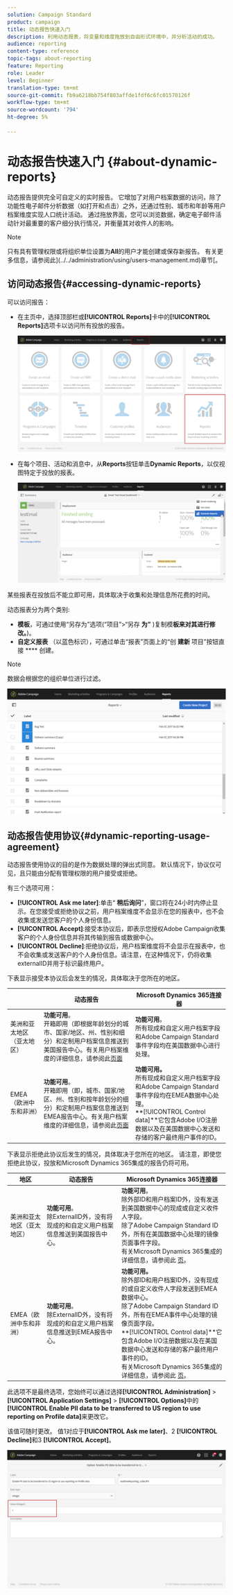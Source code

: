 ```yaml
---
solution: Campaign Standard
product: campaign
title: 动态报告快速入门
description: 利用动态报表，将变量和维度拖放到自由形式环境中，并分析活动的成功。
audience: reporting
content-type: reference
topic-tags: about-reporting
feature: Reporting
role: Leader
level: Beginner
translation-type: tm+mt
source-git-commit: fb9a6218bb754f803affde1fdf6c6fc01570126f
workflow-type: tm+mt
source-wordcount: '794'
ht-degree: 5%

---
```



# 动态报告快速入门 {#about-dynamic-reports}

动态报告提供完全可自定义的实时报告。 它增加了对用户档案数据的访问，除了功能性电子邮件分析数据（如打开和点击）之外，还通过性别、城市和年龄等用户档案维度实现人口统计活动。 通过拖放界面，您可以浏览数据，确定电子邮件活动针对最重要的客户细分执行情况，并衡量其对收件人的影响。

>[!NOTE]
>
>只有具有管理权限或将组织单位设置为&#x200B;**All**&#x200B;的用户才能创建或保存新报告。 有关更多信息，请参阅此](../../administration/using/users-management.md)章节[。

## 访问动态报告{#accessing-dynamic-reports}

可以访问报告：

* 在主页中，选择顶部栏或&#x200B;**[!UICONTROL Reports]**&#x200B;卡中的&#x200B;**[!UICONTROL Reports]**&#x200B;选项卡以访问所有投放的报告。

   ![](assets/campaign_reports_access.png)

* 在每个项目、活动和消息中，从&#x200B;**Reports**&#x200B;按钮单击&#x200B;**Dynamic Reports**，以仅视图特定于投放的报表。

   ![](assets/campaign_reports_description.png)

某些报表在投放后不能立即可用，具体取决于收集和处理信息所花费的时间。

动态报表分为两个类别:

* **模板**，可通过使用“另存为”选项(“项目”>“另存 **为”** )复制模&#x200B;**板来对其进行修改。**)。
* **自定义报表** （以蓝色标识），可通过单击“报表”页面上的“创 **建新** 项目”按钮直接 **** 创建。

>[!NOTE]
>
>数据会根据您的组织单位进行过滤。

![](assets/dynamic_report_overview.png)

## 动态报告使用协议{#dynamic-reporting-usage-agreement}

动态报告使用协议的目的是作为数据处理的弹出式同意。 默认情况下，协议仅可见，且只能由分配有管理权限的用户接受或拒绝。

有三个选项可用：

* **[!UICONTROL Ask me later]**:单击“ **稍后询问**”，窗口将在24小时内停止显示。在您接受或拒绝协议之前，用户档案维度不会显示在您的报表中，也不会收集或发送您客户的个人身份信息。
* **[!UICONTROL Accept]**:接受本协议后，即表示您授权Adobe Campaign收集客户的个人身份信息并将其传输到报告或数据中心。
* **[!UICONTROL Decline]**:拒绝协议后，用户档案维度将不会显示在报表中，也不会收集或发送客户的个人身份信息。请注意，在这种情况下，仍将收集externalID并用于标识最终用户。

下表显示接受本协议后会发生的情况，具体取决于您所在的地区。

|  | 动态报告 | Microsoft Dynamics 365连接器 |
|---|---|---|
| 美洲和亚太地区（亚太地区） | **功能可用**。<br>开箱即用（即根据年龄划分的城市、国家/地区、州、性别和细分）和定制用户档案信息推送到美国报告中心。有关用户档案维度的详细信息，请参阅此[页面](../../reporting/using/list-of-components-.md) | **功能可用**。<br>所有现成和自定义用户档案字段和Adobe Campaign Standard事件字段均在美国数据中心进行处理。 |
| EMEA（欧洲中东和非洲） | **功能可用**。<br>开箱即用（即，城市、国家/地区、州、性别和按年龄划分的细分）和定制用户档案信息推送到EMEA报告中心。有关用户档案维度的详细信息，请参阅此[页面](../../reporting/using/list-of-components-.md) | **功能可用。** <br>所有现成和自定义用户档案字段和Adobe Campaign Standard事件字段均在EMEA数据中心处理。<br>**[!UICONTROL Control data]**它包含Adobe I/O注册数据以及在美国数据中心发送和存储的客户最终用户事件的ID。 |

下表显示拒绝此协议后发生的情况，具体取决于您所在的地区。 请注意，即使您拒绝此协议，投放和Microsoft Dynamics 365集成的报告仍将可用。

| 地区 | 动态报告 | Microsoft Dynamics 365连接器 |
|---|---|---|
| 美洲和亚太地区（亚太地区） | **功能可用**。<br> 除ExternalID外，没有将现成的和自定义用户档案信息推送到美国报告中心。 | **功能可用**。<br>除外部ID和用户档案ID外，没有发送到美国数据中心的现成或自定义收件人字段。<br>除了Adobe Campaign Standard ID外，所有在美国数据中心处理的镜像页面事件字段。<br>有关Microsoft Dynamics 365集成的详细信息，请参阅此 [页](../../integrating/using/d365-acs-get-started.md)。 |
| EMEA（欧洲中东和非洲） | **功能可用**。<br>除ExternalID外，没有将现成的和自定义用户档案信息推送到EMEA报告中心。 | **功能可用。** <br>除外部ID和用户档案ID外，没有现成的或自定义收件人字段发送到EMEA数据中心。<br>除了Adobe Campaign Standard ID外，所有在EMEA事件中心处理的镜像页面字段。<br>**[!UICONTROL Control data]**它包含Adobe I/O注册数据以及在美国数据中心发送和存储的客户最终用户事件的ID。<br>有关Microsoft Dynamics 365集成的详细信息，请参阅此 [页](../../integrating/using/d365-acs-get-started.md)。 |

此选项不是最终选项，您始终可以通过选择&#x200B;**[!UICONTROL Administration]** > **[!UICONTROL Application Settings]** > **[!UICONTROL Options]**&#x200B;中的&#x200B;**[!UICONTROL Enable PII data to be transferred to US region to use reporting on Profile data]**&#x200B;来更改它。

该值可随时更改。 值1对应于&#x200B;**[!UICONTROL Ask me later]**、2 **[!UICONTROL Decline]**&#x200B;和3 **[!UICONTROL Accept]**。

![](assets/pii_window_2.png)
